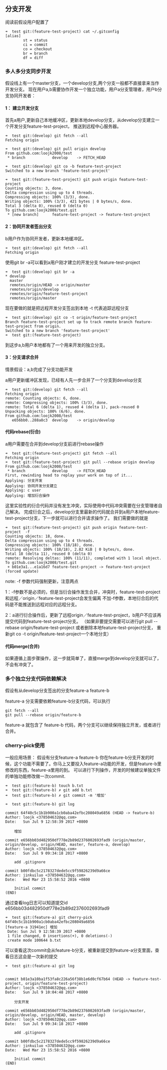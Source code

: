 ## 分支开发

阅读前假设用户配置了
```
➜  test git:(feature-test-project) cat ~/.gitconfig
[alias]
        st = status
        ci = commit
        co = checkout
        br = branch
        df = diff
```

### **多人多分支同步开发**

假设线上有一个master分支，一个develop分支,两个分支一般都不直接拿来当作开发分支。
现在用户a,b需要协作开发一个独立功能，用户a分支管理者，用户b分支协同开发者：

#### 1： 建立开发分支
首先a用户,更新自己本地缓冲区，更新本地develop分支，从develop分支建立一个开发分支feature-test-project，
推送到远程中心服务器。

```
➜  test git:(develop) git fetch --all
Fetching origin

➜  test git:(develop) git pull origin develop  
From github.com:loojk2008/test
 * branch            develop    -> FETCH_HEAD

➜  test git:(develop) git co -b feature-test-project
Switched to a new branch 'feature-test-project'

➜  test git:(feature-test-project) git push origin feature-test-project  
Counting objects: 3, done.
Delta compression using up to 4 threads.
Compressing objects: 100% (3/3), done.
Writing objects: 100% (3/3), 421 bytes | 0 bytes/s, done.
Total 3 (delta 0), reused 0 (delta 0)
To github.com:loojk2008/test.git
 * [new branch]      feature-test-project -> feature-test-project

```

#### 2：协同开发者签出分支
b用户作为协同开发者，更新本地缓冲区。

```
➜  test git:(develop) git fetch --all
Fetching origin

```

使用git br -a可以看到a用户刚才建立的开发分支 feature-test-project

```
➜  test git:(develop) git br -a
* develop
  master
  remotes/origin/HEAD -> origin/master
  remotes/origin/develop
  remotes/origin/feature-test-project
  remotes/origin/master
```

现在要做的就是把远程开发分支签出到本地 -t 代表追踪远程分支

```
➜  test git:(develop) git co -t origin/feature-test-project
Branch feature-test-project set up to track remote branch feature-test-project from origin.
Switched to a new branch 'feature-test-project'
➜  test git:(feature-test-project) 
```

到这步a,b用户本地都有了一个用来开发的独立分支。

#### 3：分支请求合并

情景假设：a,b完成了分支功能开发

a用户更新缓冲区发现，已经有人先一步合并了一个分支到develop分支
```
➜  test git:(develop) git fetch --all
Fetching origin
remote: Counting objects: 6, done.
remote: Compressing objects: 100% (3/3), done.
remote: Total 6 (delta 1), reused 4 (delta 1), pack-reused 0
Unpacking objects: 100% (6/6), done.
From github.com:loojk2008/test
   e656bb0..288a8c3  develop    -> origin/develop

```

#### 代码rebase(衍合)
a用户需要在合并到develop分支前进行rebase操作

```
➜  test git:(feature-test-project) git fetch --all
Fetching origin
➜  test git:(feature-test-project) git pull --rebase origin develop  
From github.com:loojk2008/test
 * branch            develop    -> FETCH_HEAD
First, rewinding head to replay your work on top of it...
Applying: 分支开发
Applying: 协同开发分支建立
Applying: c user
Applying: 增加衍合操作

```
这里实验性的衍合代码并没有发生冲突，实际使用中代码冲突需要在分支管理者自己解决。
完成衍合之后，develop分支里最新的代码就合并到a用户本地feature-test-project分支，下一步就可以进行合并请求操作了。
我们需要做的就是

```
➜  test git:(feature-test-project) git push origin feature-test-project  -f
Counting objects: 18, done.
Delta compression using up to 4 threads.
Compressing objects: 100% (18/18), done.
Writing objects: 100% (18/18), 2.82 KiB | 0 bytes/s, done.
Total 18 (delta 11), reused 0 (delta 0)
remote: Resolving deltas: 100% (11/11), completed with 1 local object.
To github.com:loojk2008/test.git
 + b01e3a1...e1a16d7 feature-test-project -> feature-test-project (forced update)

```

note: -f 参数代码强制更新，注意两点

1：-f参数不是必须的，但是当衍合操作发生合并，冲突时，feature-test-project 和远程／origin／feature-test-project会发生偏离
不加-f参数，本地衍合后的代码是不能推送到远程对应的远程分支。

2：a进行衍合操作后，更新了远程origin／feature-test-project，b用户不应该再提交代码到feature-test-project分支。
（如果非要提交需要可以进行git pull --rebase origin/feature-test-project 或者删除本地feature-test-project分支，
重新git co -t origin/feature-test-project一个本地分支）


#### 代码merge(合并)
如果遵循上面步骤操作，这一步就简单了，直接merge到develop分支就可以了，不会有冲突了。


### **多个独立分支代码依赖解决**

假设有从develop分支签出的分支feature-a  feature-b

feature-a 分支需要依赖feature-b分支代码，可以执行

```
git fetch --all
git pull --rebase origin/feature-b
```

feature-a 就包含了 feature-b 代码，两个分支可以继续保持独立开发，或者进行合并。



### **cherry-pick使用**
一般应用场景：
假设有分支feature-a  feature-b
你在feature-b分支开发的时候，这个功能不需要了。你马上又要投入feature-a功能的开发，但是feature-b里修改的东西，feature-a里用的到。
可以进行下列操作，开发的时候建议单独文件的单独功能修改做一次commit.

```
➜  test git:(feature-b) touch b.txt
➜  test git:(feature-b) ✗ git add b.txt 
➜  test git:(feature-b) ✗ git commit -m '增加'

➜  test git:(feature-b) git log

commit 64f40c5c1b1b900a1cb0aba42efbc208049a6856 (HEAD -> feature-b)
Author: loojk <378504632@qq.com>
Date:   Sun Jul 9 12:58:39 2017 +0800

    增加

commit e656bb03d482950df778e2b89d2376002693fad9 (origin/master, origin/develop, origin/HEAD, master, feature-a, develop)
Author: loojk <378504632@qq.com>
Date:   Sun Jul 9 09:34:18 2017 +0800

    add .gitignore

commit b00fdbc5c2178327dede5cc9f59826239d9a66ce
Author: jinkuiluo <378504632@qq.com>
Date:   Wed Mar 23 15:58:52 2016 +0800

    Initial commit
(END)
```

通过查看log日志可以知道提交id e656bb03d482950df778e2b89d2376002693fad9

```
➜  test git:(feature-a) git cherry-pick 64f40c5c1b1b900a1cb0aba42efbc208049a6856
[feature-a 31941ec] 增加
 Date: Sun Jul 9 12:58:39 2017 +0800
 1 file changed, 0 insertions(+), 0 deletions(-)
 create mode 100644 b.txt
```

可以查看这次commit会从feature-b分支，被重新提交到feature-a分支里面，查看日志这会是一次新的提交
 
```
➜  test git:(feature-a) git log


commit b01e3a10ba1f53fa8c226a56f38b1e6d0cf67b64 (HEAD -> feature-test-project, origin/feature-test-project)
Author: loojk <378504632@qq.com>
Date:   Sun Jul 9 10:04:48 2017 +0800

    分支开发

commit e656bb03d482950df778e2b89d2376002693fad9 (origin/master, origin/develop, origin/HEAD, master, develop)
Author: loojk <378504632@qq.com>
Date:   Sun Jul 9 09:34:18 2017 +0800

    add .gitignore

commit b00fdbc5c2178327dede5cc9f59826239d9a66ce
Author: jinkuiluo <378504632@qq.com>
Date:   Wed Mar 23 15:58:52 2016 +0800

    Initial commit
(END)

```

 
